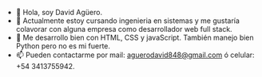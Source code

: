 - 👋 Hola, soy David Agüero.
- 🌱 Actualmente estoy cursando ingenieria en sistemas y me gustaría colavorar con alguna empresa como desarrollador web full stack.
- 👀 Me desarrollo bien con HTML, CSS y javaScript. También manejo bien Python pero no es mi fuerte.
- 📫 Pueden contactarme por mail: aguerodavid848@gmail.com ó celular: +54 3413755942.
